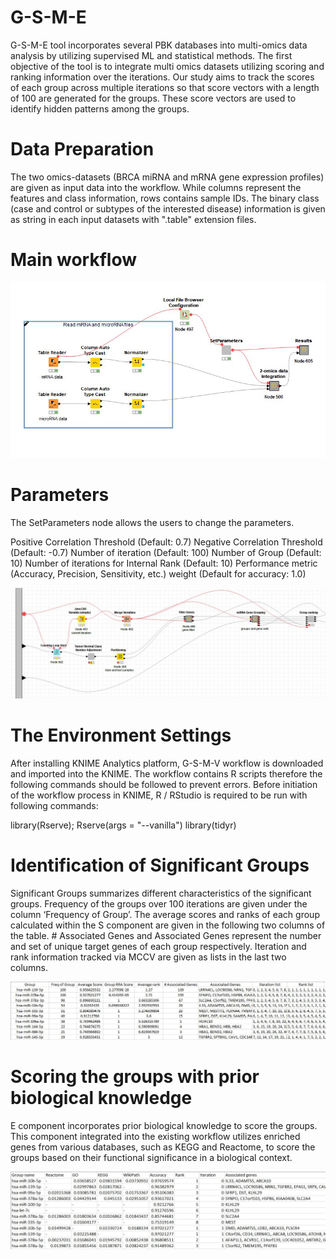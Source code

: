 # G-S-M-E

G-S-M-E tool incorporates several PBK databases into multi-omics data analysis by utilizing supervised ML and statistical methods. The first objective of the tool is to integrate multi omics datasets utilizing scoring and ranking information over the iterations. Our study aims to track the scores of each group across multiple iterations so that score vectors with a length of 100 are generated for the groups. These score vectors are used to identify hidden patterns among the groups.

# Data Preparation
The two omics-datasets (BRCA miRNA and mRNA gene expression profiles) are given as input data into the workflow. While columns represent the features and class information, rows contains sample IDs. The binary class (case and control or subtypes of the interested disease) information is given as string in each input datasets with ".table" extension files.

# Main workflow

![alt text](https://github.com/Miray-Unlu/G-S-M-E/blob/main/Images/G-S-M-E_main_workflow.JPG?raw=true)

# Parameters
The SetParameters node allows the users to change the parameters.

Positive Correlation Threshold (Default: 0.7)
Negative Correlation Threshold (Default: -0.7)
Number of iteration (Default: 100)
Number of Group (Default: 10)
Number of iterations for Internal Rank (Default: 10)
Performance metric (Accuracy, Precision, Sensitivity, etc.) weight (Default for accuracy: 1.0)

![alt text](https://github.com/Miray-Unlu/G-S-M-E/blob/main/Images/G-S-M-E_approach.JPG?raw=true)

# The Environment Settings
After installing KNIME Analytics platform, G-S-M-V workflow is downloaded and imported into the KNIME. The workflow contains R scripts therefore the following commands should be followed to prevent errors. Before initiation of the workflow process in KNIME, R / RStudio is required to be run with following commands:

library(Rserve); Rserve(args = "--vanilla") library(tidyr)

# Identification of Significant Groups

Significant Groups summarizes different characteristics of the significant groups. Frequency of the groups over 100 iterations are given under the column ‘Frequency of Group’. The average scores and ranks of each group calculated within the S component are given in the following two columns of the table. # Associated Genes and Associated Genes represent the number and set of unique target genes of each group respectively. Iteration and rank information tracked via MCCV are given as lists in the last two columns.

![alt text](https://github.com/Miray-Unlu/G-S-M-E/blob/main/Images/Significant_group_summary_statistics.JPG?raw=true)

# Scoring the groups with prior biological knowledge

E component incorporates prior biological knowledge to score the groups. This component integrated into the existing workflow utilizes enriched genes from various databases, such as KEGG and Reactome, to score the groups based on their functional significance in a biological context.

![alt text](https://github.com/Miray-Unlu/G-S-M-E/blob/main/Images/Scoring_the_groups.JPG?raw=true)
